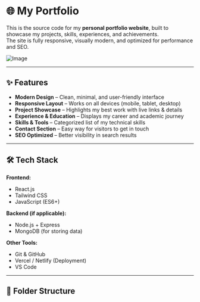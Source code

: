 # 🌐 My Portfolio

This is the source code for my **personal portfolio website**, built to showcase my projects, skills, experiences, and achievements.  
The site is fully responsive, visually modern, and optimized for performance and SEO.

![Image](https://github.com/user-attachments/assets/ad98e299-a76f-428d-b0f5-4f6f63caef4d)

---

## ✨ Features
- **Modern Design** – Clean, minimal, and user-friendly interface
- **Responsive Layout** – Works on all devices (mobile, tablet, desktop)
- **Project Showcase** – Highlights my best work with live links & details
- **Experience & Education** – Displays my career and academic journey
- **Skills & Tools** – Categorized list of my technical skills
- **Contact Section** – Easy way for visitors to get in touch
- **SEO Optimized** – Better visibility in search results

---

## 🛠 Tech Stack
**Frontend:**
- React.js  
- Tailwind CSS  
- JavaScript (ES6+)  

**Backend (if applicable):**
- Node.js + Express  
- MongoDB (for storing data)

**Other Tools:**
- Git & GitHub  
- Vercel / Netlify (Deployment)  
- VS Code

---

## 📂 Folder Structure
